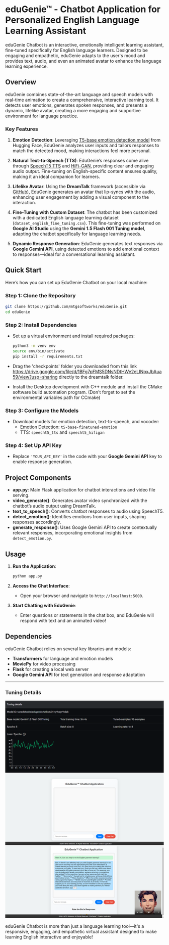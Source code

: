 # eduGenie™ - Chatbot Application for Personalized English Language Learning Assistant

eduGenie Chatbot is an interactive, emotionally intelligent learning assistant, fine-tuned specifically for English language learners. Designed to be engaging and empathetic, eduGenie adapts to the user's mood and provides text, audio, and even an animated avatar to enhance the language learning experience.

## Overview

eduGenie combines state-of-the-art language and speech models with real-time animation to create a comprehensive, interactive learning tool. It detects user emotions, generates spoken responses, and presents a dynamic, lifelike avatar, creating a more engaging and supportive environment for language practice.

### Key Features

1. **Emotion Detection**: Leveraging [T5-base emotion detection model](https://huggingface.co/mrm8488/t5-base-finetuned-emotion) from Hugging Face, EduGenie analyzes user inputs and tailors responses to match the detected mood, making interactions feel more personal.

2. **Natural Text-to-Speech (TTS)**: EduGenie’s responses come alive through [SpeechT5 TTS](https://huggingface.co/microsoft/speecht5_tts) and [HiFi-GAN](https://huggingface.co/microsoft/speecht5_hifigan), providing clear and engaging audio output. Fine-tuning on English-specific content ensures quality, making it an ideal companion for learners.

3. **Lifelike Avatar**: Using the **DreamTalk** framework (accessible via [GitHub](https://github.com/ali-vilab/dreamtalk)), EduGenie generates an avatar that lip-syncs with the audio, enhancing user engagement by adding a visual component to the interaction.

4. **Fine-Tuning with Custom Dataset**: The chatbot has been customized with a dedicated English language learning dataset (`dataset_english_fine_tuning.csv`). This fine-tuning was performed on **Google AI Studio** using the **Gemini 1.5 Flash 001 Tuning model**, adapting the chatbot specifically for language learning needs.

5. **Dynamic Response Generation**: EduGenie generates text responses via **Google Gemini API**, using detected emotions to add emotional context to responses—ideal for a conversational learning assistant.

## Quick Start

Here’s how you can set up EduGenie Chatbot on your local machine:

### Step 1: Clone the Repository

```bash
git clone https://github.com/mtgsoftworks/eduGenie.git
cd eduGenie
```

### Step 2: Install Dependencies

- Set up a virtual environment and install required packages:
  ```bash
  python3 -m venv env
  source env/bin/activate
  pip install -r requirements.txt
  ```
- Drag the 'checkpoints' folder you downloaded from this link https://drive.google.com/file/d/1BFg7pFMS5DNsNDtHWe2eLINpxJbAua59/view?usp=sharing directly to the dreamtalk folder.
 
- Install the Desktop development with C++ module and install the CMake software build automation program. (Don't forget to set the environmental variables path for CCmake)  
  

### Step 3: Configure the Models

- Download models for emotion detection, text-to-speech, and vocoder:
  - Emotion Detection: `t5-base-finetuned-emotion`
  - TTS: `speecht5_tts` and `speecht5_hifigan`

### Step 4: Set Up API Key

- Replace `'YOUR_API_KEY'` in the code with your **Google Gemini API** key to enable response generation.

## Project Components

- **app.py**: Main Flask application for chatbot interactions and video file serving.
- **video_generate()**: Generates avatar video synchronized with the chatbot’s audio output using DreamTalk.
- **text_to_speech()**: Converts chatbot responses to audio using SpeechT5.
- **detect_emotion()**: Identifies emotions from user inputs, shaping responses accordingly.
- **generate_response()**: Uses Google Gemini API to create contextually relevant responses, incorporating emotional insights from `detect_emotion.py`.

## Usage

1. **Run the Application**:
   ```bash
   python app.py
   ```

2. **Access the Chat Interface**:
   - Open your browser and navigate to `http://localhost:5000`.

3. **Start Chatting with EduGenie**:
   - Enter questions or statements in the chat box, and EduGenie will respond with text and an animated video!

## Dependencies

eduGenie Chatbot relies on several key libraries and models:
- **Transformers** for language and emotion models
- **MoviePy** for video processing
- **Flask** for creating a local web server
- **Google Gemini API** for text generation and response adaptation

---

### Tuning Details
![Tuning Details](images/tuning_details.png)
![App Running - 1](images/pictures_1.png)
![App Running - 2](images/pictures_2.png)

eduGenie Chatbot is more than just a language learning tool—it's a responsive, engaging, and empathetic virtual assistant designed to make learning English interactive and enjoyable!
